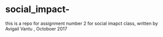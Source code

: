# social_impact-
this is a repo for assignment number 2 for social imapct class, written by Avigail Vantu , Octoboer 2017
